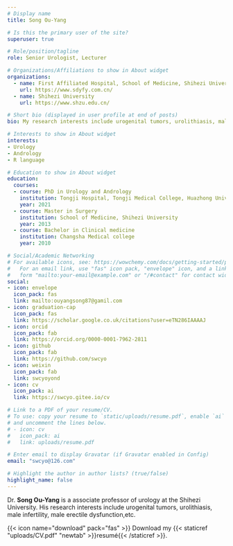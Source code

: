 ```yaml
---
# Display name
title: Song Ou-Yang

# Is this the primary user of the site?
superuser: true

# Role/position/tagline
role: Senior Urologist, Lecturer

# Organizations/Affiliations to show in About widget
organizations:
  - name: First Affiliated Hospital, School of Medicine, Shihezi University
    url: https://www.sdyfy.com.cn/
  - name: Shihezi University
    url: https://www.shzu.edu.cn/

# Short bio (displayed in user profile at end of posts)
bio: My research interests include urogenital tumors, urolithiasis, male infertility, male erectile dysfunction,etc.

# Interests to show in About widget
interests:
- Urology
- Andrology
- R language

# Education to show in About widget
education:
  courses:
  - course: PhD in Urology and Andrology
    institution: Tongji Hospital, Tongji Medical College, Huazhong University of Science and Technology
    year: 2021
  - course: Master in Surgery
    institution: School of Medicine, Shihezi University
    year: 2013
  - course: Bachelor in Clinical medicine
    institution: Changsha Medical college
    year: 2010

# Social/Academic Networking
# For available icons, see: https://wowchemy.com/docs/getting-started/page-builder/#icons
#   For an email link, use "fas" icon pack, "envelope" icon, and a link in the
#   form "mailto:your-email@example.com" or "/#contact" for contact widget.
social:
- icon: envelope
  icon_pack: fas
  link: mailto:ouyangsong87@gamil.com
- icon: graduation-cap
  icon_pack: fas
  link: https://scholar.google.co.uk/citations?user=eTN286IAAAAJ
- icon: orcid
  icon_pack: fab
  link: https://orcid.org/0000-0001-7962-2811
- icon: github
  icon_pack: fab
  link: https://github.com/swcyo
- icon: weixin
  icon_pack: fab
  link: swcyoyond
- icon: cv
  icon_pack: ai
  link: https://swcyo.gitee.io/cv

# Link to a PDF of your resume/CV.
# To use: copy your resume to `static/uploads/resume.pdf`, enable `ai` icons in `params.toml`, 
# and uncomment the lines below.
# - icon: cv
#   icon_pack: ai
#   link: uploads/resume.pdf

# Enter email to display Gravatar (if Gravatar enabled in Config)
email: "swcyo@126.com"

# Highlight the author in author lists? (true/false)
highlight_name: false
---
```


Dr. **Song Ou-Yang**  is a associate professor of urology at the Shihezi University. His research interests include urogenital tumors, urolithiasis, male infertility, male erectile dysfunction,etc.

{{< icon name="download" pack="fas" >}} Download my {{< staticref "uploads/CV.pdf" "newtab" >}}resumé{{< /staticref >}}.

